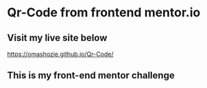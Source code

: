 ﻿# Qr-Code from frontend mentor.io
## Visit my live site below
https://omashozie.github.io/Qr-Code/
## This is my front-end mentor challenge
